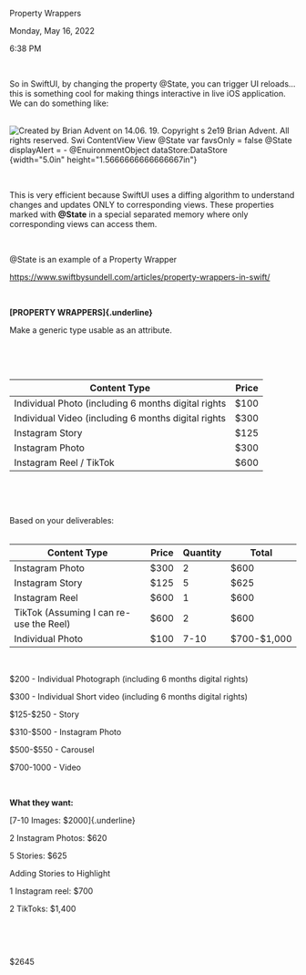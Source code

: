 Property Wrappers

Monday, May 16, 2022

6:38 PM

 

So in SwiftUI, by changing the property \@State, you can trigger UI reloads... this is something cool for making things interactive in live iOS application. We can do something like:\
 

![Created by Brian Advent on 14.06. 19. Copyright s 2e19 Brian Advent. All rights reserved. Swi ContentView View \@State var favsOnIy = false \@State displayAIert = - \@EnuironmentObject dataStore:DataStore ](010_Property_Wrappers_000.png){width="5.0in" height="1.5666666666666667in"}

 

This is very efficient because SwiftUI uses a diffing algorithm to understand changes and updates ONLY to corresponding views. These properties marked with **\@State** in a special separated memory where only corresponding views can access them.

 

\@State is an example of a Property Wrapper

<https://www.swiftbysundell.com/articles/property-wrappers-in-swift/>

 

**[PROPERTY WRAPPERS]{.underline}**

Make a generic type usable as an attribute.

 

 

| **Content Type**                                    | **Price** |
|-----------------------------------------------------|-----------|
| Individual Photo (including 6 months digital rights | \$100     |
| Individual Video (including 6 months digital rights | \$300     |
| Instagram Story                                     | \$125     |
| Instagram Photo                                     | \$300     |
| Instagram Reel / TikTok                             | \$600     |

 

 

Based on your deliverables:\
 

| **Content Type**                        | **Price** | **Quantity** | **Total**     |
|-------------------------------------|----------|------------|--------------|
| Instagram Photo                         | \$300     | 2            | \$600         |
| Instagram Story                         | \$125     | 5            | \$625         |
| Instagram Reel                          | \$600     | 1            | \$600         |
| TikTok (Assuming I can re-use the Reel) | \$600     | 2            | \$600         |
| Individual Photo                        | \$100     | 7-10         | \$700-\$1,000 |

 

\$200 - Individual Photograph (including 6 months digital rights)

\$300 - Individual Short video (including 6 months digital rights)

\$125-\$250 - Story

\$310-\$500 - Instagram Photo

\$500-\$550 - Carousel

\$700-1000 - Video

 

**What they want:**

[7-10 Images: \$2000]{.underline}

2 Instagram Photos: \$620

5 Stories: \$625

Adding Stories to Highlight

1 Instagram reel: \$700

2 TikToks: \$1,400

 

 

\$2645

 
